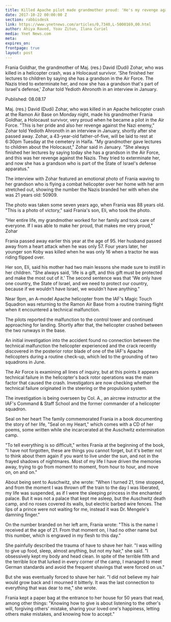 ```yaml
---
title: Killed Apache pilot made grandmother proud: 'He's my revenge against the Nazis', referred to in Rabbi Hirsch's 9/14 post 
date: 2017-10-22 00:00:00 Z
section: rabbisdesk
link: https://www.ynetnews.com/articles/0,7340,L-5000169,00.html
author: Ahiya Raved, Yoav Zitun, Ilana Curiel
media: Ynet News.com
meta: 
expires_on: 
frontpage: true
layout: post
---
```

Frania Goldhar, the grandmother of Maj. (res.) David (Dudi) Zohar, who was killed in a helicopter crash, was a Holocaust survivor. 'She finished her lectures to children by saying she has a grandson in the Air Force. The Nazis tried to exterminate her, and now she has a grandson that's part of Israel's defense,' Zohar told Yedioth Ahronoth in an interview in January.

Published:  08.08.17

Maj. (res.) David (Dudi) Zohar, who was killed in an Apache helicopter crash at the Ramon Air Base on Monday night, made his grandmother Frania Goldhar, a Holocaust survivor, very proud when he became a pilot in the Air Force.  "This is her pride and also her revenge against the Nazi enemy," Zohar told Yedioth Ahronoth in an interview in January, shortly after she passed away.  Zohar, a 43-year-old father-of-five, will be laid to rest at 6:30pm Tuesday at the cemetery in Haifa.  "My grandmother gave lectures to children about the Holocaust," Zohar said in January. "She always finished her lectures by saying today she has a grandson in the Air Force, and this was her revenge against the Nazis. They tried to exterminate her, and now she has a grandson who is part of the State of Israel's defense apparatus."
 
The interview with Zohar featured an emotional photo of Frania waving to her grandson who is flying a combat helicopter over her home with her arm stretched out, showing the number the Nazis branded her with when she was 21 years old: 50909.
 
The photo was taken some seven years ago, when Frania was 88 years old. "This is a photo of victory," said Frania's son, Eli, who took the photo.
 
"Her entire life, my grandmother worked for her family and took care of everyone. If I was able to make her proud, that makes me very proud," Zohar 

Frania passed away earlier this year at the age of 95. Her husband passed away from a heart attack when he was only 57. Four years later, her younger son Koby was killed when he was only 16 when a tractor he was riding flipped over.
 
Her son, Eli, said his mother had two main lessons she made sure to instill in her children. "She always said, 'life is a gift, and this gift must be protected and make the most out of it.' The second sentence was that 'We only have one country, the State of Israel, and we need to protect our country, because if we wouldn't have Israel, we wouldn't have anything."
 
Near 9pm, an A-model Apache helicopter from the IAF's Magic Touch Squadron was returning to the Ramon Air Base from a routine training flight when it encountered a technical malfunction.
 
The pilots reported the malfunction to the control tower and continued approaching for landing. Shortly after that, the helicopter crashed between the two runways in the base.

An initial investigation into the accident found no connection between the technical malfunction the helicopter experienced and the crack recently discovered in the posterior rotor blade of one of the IAF's Apache helicopters during a routine check-up, which led to the grounding of two squadrons in June.
 
The Air Force is examining all lines of inquiry, but at this points it appears technical failure in the helicopter's back rotor operations was the main factor that caused the crash. Investigators are now checking whether the technical failure originated in the steering or the propulsion system.
 
The investigation is being overseen by Col. A., an aircrew instructor at the IAF's Command & Staff School and the former commander of a helicopter squadron.
  
Seal on her heart
The family commemorated Frania in a book documenting the story of her life, "Seal on my Heart," which comes with a CD of her poems, some written while she incarcerated at the Auschwitz extermination camp.
 
"To tell everything is so difficult," writes Frania at the beginning of the book, "I have not forgotten, these are things you cannot forget, but it's better not to think about them again if you want to live under the sun, and not in the frayed shadows of nightmares. Most of my life I have driven the memories away, trying to go from moment to moment, from hour to hour, and move on, on and on."
 
About being sent to Auschwitz, she wrote: "When I turned 21, time stopped, and from the moment I was thrown off the train to the day I was liberated, my life was suspended, as if I were the sleeping princess in the enchanted palace. But it was not a palace that kept me asleep, but the Auschwitz death camp, and no roses covered its walls, but electric barbed wire fences. The lips of a prince were not waiting for me, instead it was Dr. Mengele's damning finger."


On the number branded on her left arm, Frania wrote: "This is the name I received at the age of 21. From that moment on, I had no other name but this number, which is engraved in my flesh to this day."
 
She painfully described the trauma of have to shave her hair. "I was willing to give up food, sleep, almost anything, but not my hair," she said. "I obsessively kept my body and head clean. In spite of the terrible filth and the terrible lice that lurked in every corner of the camp, I managed to meet German standards and avoid the frequent shavings that were forced on us."
 
But she was eventually forced to shave her hair. "I did not believe my hair would grow back and I mourned it bitterly. It was the last connection to everything that was dear to me," she wrote.
 
Frania kept a paper bag at the entrance to her house for 50 years that read, among other things: "Knowing how to give is about listening to the other's will, forgiving others' mistake, sharing your loved one's happiness, letting others make mistakes, and knowing how to accept."
